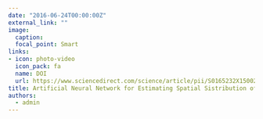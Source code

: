 ```yaml
---
date: "2016-06-24T00:00:00Z"
external_link: ""
image:
  caption: 
  focal_point: Smart
links:
- icon: photo-video
  icon_pack: fa
  name: DOI
  url: https://www.sciencedirect.com/science/article/pii/S0165232X15002645
title: Artificial Neural Network for Estimating Spatial Sistribution of Snow Depth
authors: 
  - admin
---
```

